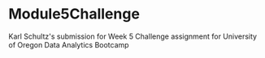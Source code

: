 # Module5Challenge
Karl Schultz's submission for Week 5 Challenge assignment for University of Oregon Data Analytics Bootcamp
